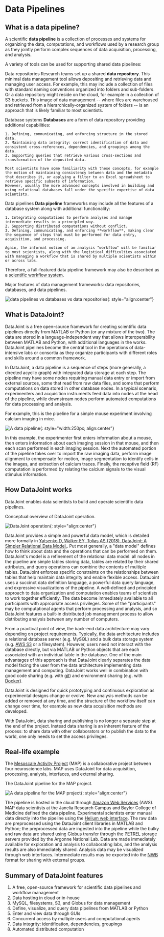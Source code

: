 # Data Pipelines

## What is a data pipeline?

A scientific **data pipeline** is a collection of processes and systems for organizing
the data, computations, and workflows used by a research group as they jointly perform
complex sequences of data acquisition, processing, and analysis.

A variety of tools can be used for supporting shared data pipelines:

Data repositories
  Research teams set up a shared **data repository**.
  This minimal data management tool allows depositing and retrieving data and managing
  user access.
  For example, this may include a collection of files with standard naming conventions
  organized into folders and sub-folders.
  Or a data repository might reside on the cloud, for example in a collection of S3
  buckets.
  This image of data management -- where files are warehoused and retrieved from a
  hierarchically-organized system of folders -- is an approach that is likely familiar
  to most scientists.

Database systems
  **Databases** are a form of data repository providing additional capabilities:

    1. Defining, communicating, and enforcing structure in the stored data.
    2. Maintaining data integrity: correct identification of data and consistent cross-references, dependencies, and groupings among the data.
    3. Supporting queries that retrieve various cross-sections and transformation of the deposited data.

    Most scientists have some familiarity with these concepts, for example the notion of maintaining consistency between data and the metadata that describes it, or applying a filter to an Excel spreadsheet to retrieve specific subsets of information.
    However, usually the more advanced concepts involved in building and using relational databases fall under the specific expertise of data scientists.

Data pipelines
  **Data pipeline** frameworks may include all the features of a database system along
  with additional functionality:

    1. Integrating computations to perform analyses and manage intermediate results in a principled way.
    2. Supporting distributed computations without conflict.
    3. Defining, communicating, and enforcing **workflow**, making clear the sequence of steps that must be performed for data entry, acquisition, and processing.

    Again, the informal notion of an analysis "workflow" will be familiar to most scientists, along with the logistical difficulties associated with managing a workflow that is shared by multiple scientists within or across labs.

  Therefore, a full-featured data pipeline framework may also be described as a [scientific workflow system](https://en.wikipedia.org/wiki/Scientific_workflow_system).

Major features of data management frameworks: data repositories, databases, and data pipelines.

![data pipelines vs databases vs data repositories](../images/pipeline-database.png){: style="align:center"}

## What is DataJoint?

DataJoint is a free open-source framework for creating scientific data pipelines
directly from MATLAB or Python (or any mixture of the two).
The data are stored in a language-independent way that allows interoperability between
MATLAB and Python, with additional languages in the works.
DataJoint pipelines become the central tool in the operations of data-intensive labs or
consortia as they organize participants with different roles and skills around a common
framework.

In DataJoint, a data pipeline is a sequence of steps (more generally, a directed
acyclic graph) with integrated data storage at each step.
The pipeline may have some nodes requiring manual data entry or import from external
sources, some that read from raw data files, and some that perform computations on data
stored in other database nodes.
In a typical scenario, experimenters and acquisition instruments feed data into nodes
at the head of the pipeline, while downstream nodes perform automated computations for
data processing and analysis.

For example, this is the pipeline for a simple mouse experiment involving calcium
imaging in mice.

![A data pipeline](../images/pipeline.png){: style="width:250px; align:center"}

In this example, the experimenter first enters information about a mouse, then enters
information about each imaging session in that mouse, and then each scan performed in
each imaging session.
Next the automated portion of the pipeline takes over to import the raw imaging data,
perform image alignment to compensate for motion, image segmentation to identify cells
in the images, and extraction of calcium traces.
Finally, the receptive field (RF) computation is performed by relating the calcium
signals to the visual stimulus information.

## How DataJoint works

DataJoint enables data scientists to build and operate scientific data pipelines.

Conceptual overview of DataJoint operation.

![DataJoint operation](../images/how-it-works.png){: style="align:center"}

DataJoint provides a simple and powerful data model, which is detailed more formally in [Yatsenko D, Walker EY, Tolias AS (2018). DataJoint: A Simpler Relational Data Model.](https://arxiv.org/abs/1807.11104).
Put most generally, a "data model" defines how to think about data and the operations
that can be performed on them.
DataJoint's model is a refinement of the relational data model: all nodes in the
pipeline are simple tables storing data, tables are related by their shared attributes,
and query operations can combine the contents of multiple tables.
DataJoint enforces specific constraints on the relationships between tables that help
maintain data integrity and enable flexible access.
DataJoint uses a succinct data definition language, a powerful data query language, and
expressive visualizations of the pipeline.
A well-defined and principled approach to data organization and computation enables
teams of scientists to work together efficiently.
The data become immediately available to all participants with appropriate access privileges.
Some of the "participants" may be computational agents that perform processing and
analysis, and so DataJoint features a built-in distributed job management process to
allow distributing analysis between any number of computers.

From a practical point of view, the back-end data architecture may vary depending on
project requirements.
Typically, the data architecture includes a relational database server (e.g. MySQL) and
a bulk data storage system (e.g. [AWS S3](https://aws.amazon.com/s3/) or a filesystem).
However, users need not interact with the database directly, but via MATLAB or Python
objects that are each associated with an individual table in the database.
One of the main advantages of this approach is that DataJoint clearly separates the
data model facing the user from the data architecture implementing data management and
computing. DataJoint works well in combination with good code sharing (e.g. with
[git](https://git-scm.com/)) and environment sharing (e.g. with
[Docker](https://www.docker.com/)).

DataJoint is designed for quick prototyping and continuous exploration as experimental
designs change or evolve.
New analysis methods can be added or removed at any time, and the structure of the
workflow itself can change over time, for example as new data acquisition methods are
developed.

With DataJoint, data sharing and publishing is no longer a separate step at the end of
the project.
Instead data sharing is an inherent feature of the process: to share data with other
collaborators or to publish the data to the world, one only needs to set the access
privileges.

## Real-life example

The [Mesoscale Activity Project](https://www.simonsfoundation.org/funded-project/%20multi-regional-neuronal-dynamics-of-memory-guided-flexible-behavior/)
(MAP) is a collaborative project between four neuroscience labs.
MAP uses DataJoint for data acquisition, processing, analysis, interfaces, and external sharing.

The DataJoint pipeline for the MAP project.

![A data pipeline for the MAP project](../images/map-dataflow.png){: style="align:center"}

The pipeline is hosted in the cloud through [Amazon Web Services](https://aws.amazon.com/) (AWS).
MAP data scientists at the Janelia Research Campus and Baylor College of Medicine
defined the data pipeline.
Experimental scientists enter manual data directly into the pipeline using the
[Helium web interface](https://github.com/mattbdean/Helium).
The raw data are preprocessed using the DataJoint client libraries in MATLAB and Python;
the preprocessed data are ingested into the pipeline while the bulky and raw data are
shared using [Globus](https://globus.org) transfer through the
[PETREL](https://www.alcf.anl.gov/petrel) storage servers provided by the Argonne
National Lab.
Data are made immediately available for exploration and analysis to collaborating labs,
and the analysis results are also immediately shared.
Analysis data may be visualized through web interfaces.
Intermediate results may be exported into the [NWB](https://nwb.org) format for sharing
with external groups.

## Summary of DataJoint features

1. A free, open-source framework for scientific data pipelines and workflow management
1. Data hosting in cloud or in-house
1. MySQL, filesystems, S3, and Globus for data management
1. Define, visualize, and query data pipelines from MATLAB or Python
1. Enter and view data through GUIs
1. Concurrent access by multiple users and computational agents
1. Data integrity: identification, dependencies, groupings
1. Automated distributed computation

